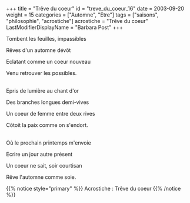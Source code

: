 +++
title = "Trêve du coeur"
id = "treve_du_coeur_16"
date = 2003-09-20
weight = 15
categories = ["Automne", "Etre"]
tags = ["saisons", "philosophie", "acrostiche"]
acrostiche = "Trêve du coeur"
LastModifierDisplayName = "Barbara Post"
+++

Tombent les feuilles, impassibles

Rêves d'un automne dévôt

Eclatant comme un coeur nouveau

Venu retrouver les possibles.

 \
Epris de lumière au chant d'or

Des branches longues demi-vives

Un coeur de femme entre deux rives

Côtoit la paix comme on s'endort.

 \
Où le prochain printemps m'envoie

Ecrire un jour autre présent

Un coeur ne sait, soir courtisan

Rêve l'automne comme soie.

{{% notice style="primary" %}}
Acrostiche : Trêve du coeur
{{% /notice %}}
